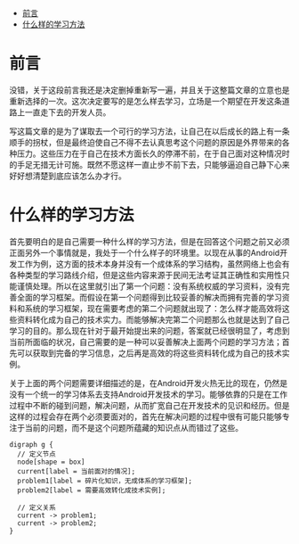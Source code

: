 
<!-- toc orderedList:0 -->

- [前言](#前言)
- [什么样的学习方法](#什么样的学习方法)

<!-- tocstop -->


# 前言

没错，关于这段前言我还是决定删掉重新写一遍，并且关于这整篇文章的立意也是重新选择的一次。这次决定要写的是怎么样去学习，立场是一个期望在开发这条道路上一直走下去的开发人员。

写这篇文章的是为了谋取去一个可行的学习方法，让自己在以后成长的路上有一条顺手的拐杖，但是最终迫使自己不得不去认真思考这个问题的原因是外界带来的各种压力。这些压力在于自己在技术方面长久的停滞不前，在于自己面对这种情况时的手足无措无计可施。既然不愿这样一直止步不前下去，只能够逼迫自己静下心来好好想清楚到底应该怎么办才行。

# 什么样的学习方法

首先要明白的是自己需要一种什么样的学习方法，但是在回答这个问题之前又必须正面另外一个事情就是，我处于一个什么样子的环境里。以现在从事的Android开发工作为例，这方面的技术本身并没有一个成体系的学习结构，虽然网络上也会有各种类型的学习路线介绍，但是这些内容来源于民间无法考证其正确性和实用性只能谨慎处理。所以在这里就引出了第一个问题：没有系统权威的学习资料，没有完善全面的学习框架。而假设在第一个问题得到比较妥善的解决而拥有完善的学习资料和系统的学习框架，现在需要考虑的第二个问题就出现了：怎么样才能高效将这些资料转化成为自己的技术实力。而能够解决完第二个问题那么也就是达到了自己学习的目的。那么现在针对于最开始提出来的问题，答案就已经很明显了，考虑到当前所面临的状况，自己需要的是一种可以妥善解决上面两个问题的学习方法；首先可以获取到完备的学习信息，之后再是高效的将这些资料转化成为自己的技术实例。

关于上面的两个问题需要详细描述的是，在Android开发火热无比的现在，仍然是没有一个统一的学习体系去支持Android开发技术的学习。能够依靠的只是在工作过程中不断的碰到问题，解决问题，从而扩宽自己在开发技术的见识和经历。但是这样的过程会存在两个必须要面对的，首先在解决问题的过程中很有可能只能够专注于当前的问题，而不是这个问题所蕴藏的知识点从而错过了这些。

```{viz}
digraph g {
  // 定义节点
  node[shape = box]
  current[label = 当前面对的情况];
  problem1[label = 碎片化知识，无成体系的学习框架];
  problem2[label = 需要高效转化成技术实例];

  // 定义关系
  current -> problem1;
  current -> problem2;
}
```
